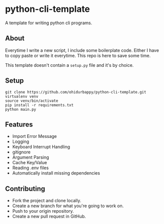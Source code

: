 # python-cli-template

A template for writing python cli programs.

## About 

Everytime I write a new script, I include some boilerplate code. Either I have to
copy paste or write it everytime. This repo is here to save some time.

This template doesn't contain a `setup.py` file and it's by choice.

## Setup

```
git clone https://github.com/ohidurbappy/python-cli-template.git
virtualenv venv
source venv/bin/activate
pip install -r requirements.txt
python main.py
```

## Features

- Import Error Message
- Logging
- Keyboard Interrupt Handling
- gitignore
- Argument Parsing
- Cache Key/Value
- Reading .env files
- Automatically install missing dependencies

## Contributing

- Fork the project and clone locally.
- Create a new branch for what you're going to work on.
- Push to your origin repository.
- Create a new pull request in GitHub.